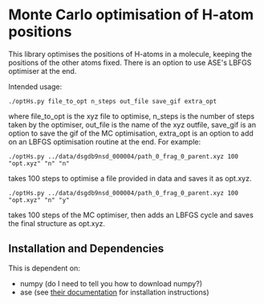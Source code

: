 # Monte Carlo optimisation of H-atom positions

This library optimises the positions of H-atoms in a molecule, keeping the positions of the other atoms fixed. 
There is an option to use ASE's LBFGS optimiser at the end.

Intended usage: 
```
./optHs.py file_to_opt n_steps out_file save_gif extra_opt
```
where file_to_opt is the xyz file to optimise, n_steps is the number of steps taken by the optimiser, out_file is the 
name of the xyz outfile, save_gif is an option to save the gif of the MC optimisation, extra_opt is an option to add 
on an LBFGS optimisation routine at the end. For example:
```
./optHs.py ../data/dsgdb9nsd_000004/path_0_frag_0_parent.xyz 100 "opt.xyz" "n" "n"
```
takes 100 steps to optimise a file provided in data and saves it as opt.xyz.

```
./optHs.py ../data/dsgdb9nsd_000004/path_0_frag_0_parent.xyz 100 "opt.xyz" "n" "y"
```
takes 100 steps of the MC optimiser, then adds an LBFGS cycle and saves the final structure as opt.xyz.

## Installation and Dependencies 
This is dependent on: 
- numpy (do I need to tell you how to download numpy?)
- ase (see [their documentation](https://wiki.fysik.dtu.dk/ase/install.html) for installation instructions)



